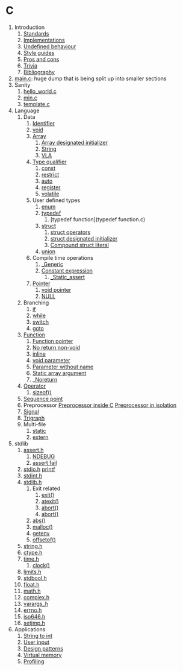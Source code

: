 # C

1.  Introduction
    1. [Standards](standards.md)
    1. [Implementations](implementations.md)
    1. [Undefined behaviour](undefined-behaviour.md)
    1. [Style guides](style-guides.md)
    1. [Pros and cons](pros-and-cons.md)
    1. [Trivia](trivia.md)
    1. [Bibliography](bibliography.md)
1.  [main.c](main.c): huge dump that is being split up into smaller sections
1.  Sanity
    1. [hello_world.c](hello_world.c)
    1. [min.c](min.c)
    1. [template.c](template.c)
1.  Language
    1.  Data
        1.  [Identifier](identifier.c)
        1.  [void](void.c)
        1.  [Array](array.c)
            1. [Array designated initializer](array_designated_initializer.c)
            1. [String](string.c)
            1. [VLA](vla.c)
        1.  [Type qualifier](type_qualifier.c)
            1. [const](const.c)
            1. [restrict](restrict.c)
            1. [auto](auto.c)
            1. [register](register.c)
            1. [volatile](volatile.c)
        1.  User defined types
            1.  [enum](enum.c)
            1.  [typedef](typedef.c)
                1. [typedef function](typedef function.c)
            1.  [struct](struct.c)
                1.  [struct operators](struct_operators.c)
                1.  [struct designated initializer](struct_designated_initializer.c)
                1.  [Compound struct literal](compound_struct_literal.c)
            1.  [union](union.c)
        1.  Compile time operations
            1.  [_Generic](generic.c)
            1.  [Constant expression](constant_expression.c)
                1. [_Static_assert](static_assert.c)
        1.  [Pointer](pointer.c)
            1. [void pointer](void_pointer.c)
            1. [NULL](null.c)
    1.  Branching
        1. [if](if.c)
        1. [while](while.c)
        1. [switch](switch.c)
        1. [goto](goto.c)
    1.  [Function](function.c)
        1. [Function pointer](function_pointer.c)
        1. [No return non-void](no_return_non_void.c)
        1. [inline](inline.c)
        1. [void parameter](void_parameter.c)
        1. [Parameter without name](parameter_without_name.c)
        1. [Static array argument](static_array_argument.c)
        1. [_Noreturn](noreturn.c)
    1.  [Operator](operator.c)
        1. [sizeof()](sizeof.c)
    1.  [Sequence point](sequence_point.c)
    1.  Preprocessor
        [Preprocessor inside C](preprocessor.c)
        [Preprocessor in isolation](preprocessor.sh)
    1.  [Signal](signal.c)
    1.  [Trigraph](trigraph.c)
    1.  Multi-file
        1.  [static](static.c)
        1.  [extern](extern.c)
1.  stdlib
    1.  [assert.h](assert_h.c)
        1. [NDEBUG](ndebug.c)
        1. [assert fail](interactive/assert_fail.c)
    1.  [stdio.h](stdio_h.c)
        [printf](printf.c)
    1.  [stdint.h](stdint_h.c)
    1.  [stdlib.h](stdlib_h.c)
        1.  Exit related
            1. [exit()](exit.c)
            1. [atexit()](atexit.c)
            1. [abort()](interactive/abort.c.off)
            1. [abort()](interactive/abort.c.off)
        1. [abs()](abs.c)
        1. [malloc()](malloc.c)
        1. [getenv](getenv.c)
        1. [offsetof()](offsetof.c)
    1.  [string.h](string_h.c)
    1.  [ctype.h](ctype_h.c)
    1.  [time.h](time_h.c)
        1. [clock()](interactive/clock.c)
    1.  [limits.h](limits_h.c)
    1.  [stdbool.h](stdbool_h.c)
    1.  [float.h](float_h.c)
    1.  [math.h](math_h.c)
    1.  [complex.h](complex_h.c)
    1.  [varargs_h](varargs_h.c)
    1.  [errno.h](errno_h.c)
    1.  [iso646.h](iso646_h.c)
    1.  [setjmp.h](setjmp_h.c)
1.  Applications
    1. [String to int](string-to-int.c)
    1. [User input](interactive/user_input.c.off)
    1. [Design patterns](design_patterns.c)
    1. [Virtual memory](virtual_memory.c)
    1. [Profiling](interactive/profiling.c)
